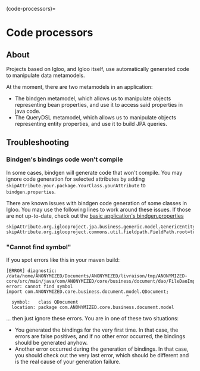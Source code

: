 
(code-processors)=
# Code processors

## About

Projects based on Igloo, and Igloo itself, use automatically generated code to manipulate data metamodels.

At the moment, there are two metamodels in an application:

 * The bindgen metamodel, which allows us to manipulate objects representing bean properties, and use it to access said properties in java code.
 * The QueryDSL metamodel, which allows us to manipulate objects representing entity properties, and use it to build JPA queries.

## Troubleshooting

### Bindgen's bindings code won't compile

In some cases, bindgen will generate code that won't compile. You may ignore code generation for selected attributes by adding `skipAttribute.your.package.YourClass.yourAttribute` to `bindgen.properties`.

There are known issues with bindgen code generation of some classes in Igloo. You may use the following lines to work around these issues. If those are not up-to-date, check out the [basic application's bindgen.properties](https://github.com/igloo-project/igloo-parent/blob/master/basic-application/basic-application-core/bindgen.properties)

```
skipAttribute.org.iglooproject.jpa.business.generic.model.GenericEntityReference.entityClass=true
skipAttribute.org.iglooproject.commons.util.fieldpath.FieldPath.root=true
```

### "Cannot find symbol"

If you spot errors like this in your maven build:

```
[ERROR] diagnostic: /data/home/ANONYMIZED/Documents/ANONYMIZED/livraison/tmp/ANONYMIZED-core/src/main/java/com/ANONYMIZED/core/business/document/dao/FileDaoImpl.java:17: error: cannot find symbol
import com.ANONYMIZED.core.business.document.model.QDocument;
                                             ^
  symbol:   class QDocument
  location: package com.ANONYMIZED.core.business.document.model
```

... then just ignore these errors. You are in one of these two situations:

 * You generated the bindings for the very first time. In that case, the errors are false positives, and if no other error occurred, the bindings should be generated anyhow.
 * Another error occurred during the generation of bindings. In that case, you should check out the very last error, which should be different and is the real cause of your generation failure.
